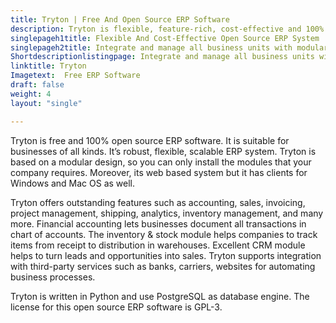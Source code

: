 ```yaml
---
title: Tryton | Free And Open Source ERP Software
description: Tryton is flexible, feature-rich, cost-effective and 100% open source ERP software. It’s an easy-to-use and ideal for businesses of any size and type.
singlepageh1title: Flexible And Cost-Effective Open Source ERP System
singlepageh2title: Integrate and manage all business units with modular and web based Enterprise Resource Planning (ERP) software. Ideal for companies of any size and type.
Shortdescriptionlistingpage: Integrate and manage all business units with modular and web based Enterprise Resource Planning (ERP) software. Ideal for companies of any size and type.
linktitle: Tryton
Imagetext:  Free ERP Software 
draft: false
weight: 4
layout: "single"

---
```


Tryton is free and 100% open source ERP software. It is suitable for businesses of all kinds. It’s robust, flexible, scalable ERP system. Tryton is based on a modular design, so you can only install the modules that your company requires. Moreover, its web based system but it has clients for Windows and Mac OS as well.

Tryton offers outstanding features such as accounting, sales, invoicing, project management, shipping, analytics, inventory management, and many more. Financial accounting lets businesses document all transactions in chart of accounts. The inventory &amp; stock module helps companies to track items from receipt to distribution in warehouses. Excellent CRM module helps to turn leads and opportunities into sales. Tryton supports integration with third-party services such as banks, carriers, websites for automating business processes.

Tryton is written in Python and use PostgreSQL as database engine. The license for this open source ERP software is GPL-3.